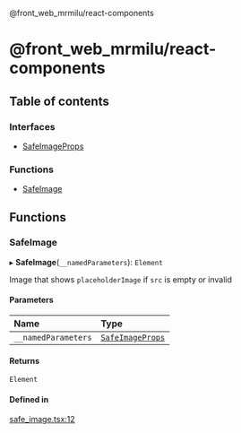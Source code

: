 @front_web_mrmilu/react-components

# @front_web_mrmilu/react-components

## Table of contents

### Interfaces

- [SafeImageProps](interfaces/SafeImageProps.md)

### Functions

- [SafeImage](ReactComponents.md#safeimage)

## Functions

### SafeImage

▸ **SafeImage**(`__namedParameters`): `Element`

Image that shows `placeholderImage` if `src` is empty or invalid

#### Parameters

| Name | Type |
| :------ | :------ |
| `__namedParameters` | [`SafeImageProps`](interfaces/SafeImageProps.md) |

#### Returns

`Element`

#### Defined in

[safe_image.tsx:12](https://github.com/mrmilu/front_web_mrmilu/blob/14b2abf/packages/react_components/src/safe_image.tsx#L12)
